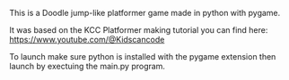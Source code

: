 This is a Doodle jump-like platformer game made in python with pygame.

It was based on the KCC Platformer making tutorial you can find here: https://www.youtube.com/@Kidscancode

To launch make sure python is installed with the pygame extension then launch by exectuing the main.py program.
